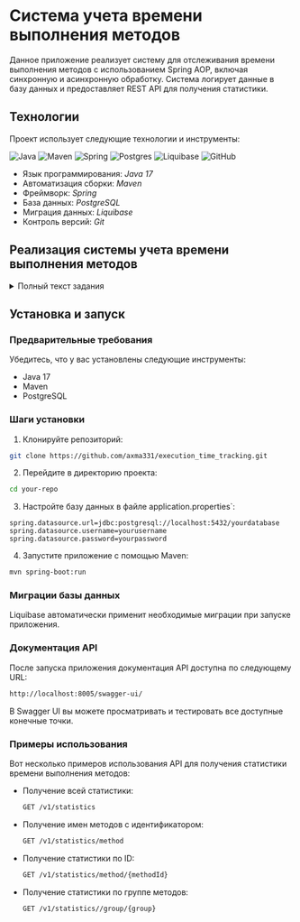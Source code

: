 # Система учета времени выполнения методов

Данное приложение реализует систему для отслеживания времени выполнения методов с использованием Spring AOP, включая синхронную и асинхронную обработку. Система логирует данные в базу данных и предоставляет REST API для получения статистики.

## Технологии

Проект использует следующие технологии и инструменты:

![Java](https://img.shields.io/badge/java-%23ED8B00.svg?style=for-the-badge&logo=java&logoColor=white "Java")
![Maven](https://img.shields.io/badge/Maven-green.svg?style=for-the-badge&logo=mockito&logoColor=white "Maven")
![Spring](https://img.shields.io/badge/Spring-blueviolet.svg?style=for-the-badge&logo=spring&logoColor=white "Spring")
![Postgres](https://img.shields.io/badge/postgres-%23316192.svg?style=for-the-badge&logo=postgresql&logoColor=white)
![Liquibase](https://img.shields.io/badge/Liquibase-%230073AF.svg?style=for-the-badge&logo=liquibase&logoColor=white "Liquibase")
![GitHub](https://img.shields.io/badge/git-%23121011.svg?style=for-the-badge&logo=github&logoColor=white "Git")
+ Язык программирования: *Java 17*
+ Автоматизация сборки: *Maven*
+ Фреймворк: *Spring*
+ База данных: *PostgreSQL*
+ Миграция данных: *Liquibase*
+ Контроль версий: *Git*
## Реализация системы учета времени выполнения методов

<details>
<summary>Полный текст задания</summary>
Задание: Реализация системы учета времени выполнения методов

Описание:
Вам предстоит разработать систему учета времени выполнения методов в приложении с использованием Spring AOP. Система должна быть способна асинхронно логировать и анализировать данные о времени выполнения методов.

Требования:

Создайте аннотации @TrackTime и @TrackAsyncTime, которые можно применять к методам для отслеживания времени их выполнения.
Реализуйте аспекты, используя Spring AOP, для асинхронного и синхронного отслеживания времени выполнения методов, помеченных соответствующими аннотациями.
Создайте сервис, который будет асинхронно сохранять данные о времени выполнения методов в базе данных.
Реализуйте REST API для получения статистики по времени выполнения методов (например, среднее время выполнения, общее время выполнения) для различных методов и их групп.
Настройте приложение с помощью конфигурации Spring для включения использования AOP и асинхронной обработки данных.

Критерии оценки:

Реализация аспектов:
Правильное применение Spring AOP для создания аспектов.
Корректное определение точек среза для методов, помеченных аннотациями @TrackTime и @TrackAsyncTime.
Обработка исключений и ошибок в аспектах.

Обработка асинхронных вызовов:
Асинхронное отслеживание времени выполнения методов, помеченных аннотацией @TrackAsyncTime.
Корректная обработка результатов асинхронных операций.

Хранение и анализ данных:
Реализация сервиса для асинхронного сохранения данных о времени выполнения методов в базе данных.
Корректное хранение данных в базе данных.
Реализация механизма анализа данных для получения статистики по времени выполнения методов.

REST API:
Создание REST API для получения статистики по времени выполнения методов.
Корректная обработка запросов и передача данных в формате JSON.
Документация API.

Качество кода и архитектура:
Чистота, читаемость и модульность кода.
Соблюдение принципов SOLID и других принципов проектирования.
Правильное использование паттернов проектирования.
</details>

## Установка и запуск

### Предварительные требования

Убедитесь, что у вас установлены следующие инструменты:
- Java 17
- Maven
- PostgreSQL

### Шаги установки

1. Клонируйте репозиторий:
```bash
git clone https://github.com/axma331/execution_time_tracking.git
```
   
2. Перейдите в директорию проекта:
```bash
cd your-repo
```
3. Настройте базу данных в файле application.properties`:
```properties
spring.datasource.url=jdbc:postgresql://localhost:5432/yourdatabase
spring.datasource.username=yourusername
spring.datasource.password=yourpassword
```
4. Запустите приложение с помощью Maven:
```bash
mvn spring-boot:run
```
### Миграции базы данных
Liquibase автоматически применит необходимые миграции при запуске приложения.

### Документация API
После запуска приложения документация API доступна по следующему URL:
```bash
http://localhost:8005/swagger-ui/
```

В Swagger UI вы можете просматривать и тестировать все доступные конечные точки.
### Примеры использования
Вот несколько примеров использования API для получения статистики времени выполнения методов:

- Получение всей статистики:
    ```bash
    GET /v1/statistics
    ```
- Получение имен методов с идентификатором:
    ```bash
    GET /v1/statistics/method
    ```
- Получение статистики по ID:
    ```bash
    GET /v1/statistics/method/{methodId}
    ```
- Получение статистики по группе методов:
    ```bash
    GET /v1/statistics//group/{group}
    ```